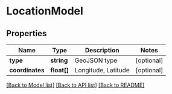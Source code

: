 # LocationModel

## Properties
Name | Type | Description | Notes
------------ | ------------- | ------------- | -------------
**type** | **string** | GeoJSON type | [optional] 
**coordinates** | **float[]** | Longitude, Latitude | [optional] 

[[Back to Model list]](../README.md#documentation-for-models) [[Back to API list]](../README.md#documentation-for-api-endpoints) [[Back to README]](../README.md)


